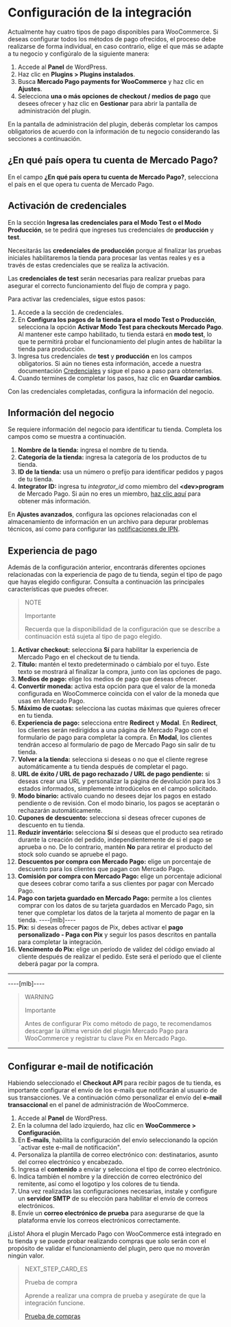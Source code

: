 # Configuración de la integración

Actualmente hay cuatro tipos de pago disponibles para WooCommerce. Si deseas configurar todos los métodos de pago ofrecidos, el proceso debe realizarse de forma individual, en caso contrario, elige el que más se adapte a tu negocio y configúralo de la siguiente manera:

1. Accede al **Panel** de WordPress.
2. Haz clic en **Plugins > Plugins instalados**.
3. Busca **Mercado Pago payments for WooCommerce** y haz clic en **Ajustes**.
4. Selecciona **una o más opciones de checkout / medios de pago** que desees ofrecer y haz clic en **Gestionar** para abrir la pantalla de administración del plugin.

En la pantalla de administración del plugin, deberás completar los campos obligatorios de acuerdo con la información de tu negocio considerando las secciones a continuación.

## ¿En qué país opera tu cuenta de Mercado Pago?

En el campo **¿En qué país opera tu cuenta de Mercado Pago?**, selecciona el país en el que opera tu cuenta de Mercado Pago. 

## Activación de credenciales

En la sección **Ingresa las credenciales para el Modo Test o el Modo Producción**, se te pedirá que ingreses tus credenciales de **producción** y **test**.

Necesitarás las **credenciales de producción** porque al finalizar las pruebas iniciales habilitaremos la tienda para procesar las ventas reales y es a través de estas credenciales que se realiza la activación.

Las **credenciales de test** serán necesarias para realizar pruebas para asegurar el correcto funcionamiento del flujo de compra y pago.

Para activar las credenciales, sigue estos pasos:

1. Accede a la sección de credenciales.
2. En **Configura los pagos de la tienda para el modo Test o Producción**, selecciona la opción **Activar Modo Test para checkouts Mercado Pago**. Al mantener este campo habilitado, tu tienda estará en **modo test**, lo que te permitirá probar el funcionamiento del plugin antes de habilitar la tienda para producción.
3. Ingresa tus credenciales de **test** y **producción** en los campos obligatorios. Si aún no tienes esta información, accede a nuestra documentación [Credenciales](https://www.mercadopago.[FAKER][URL][DOMAIN]/developers/es/guides/resources/credentials) y sigue el paso a paso para obtenerlas. 
4. Cuando termines de completar los pasos, haz clic en **Guardar cambios**.

Con las credenciales completadas, configura la información del negocio.

## Información del negocio

Se requiere información del negocio para identificar tu tienda. Completa los campos como se muestra a continuación.

1. **Nombre de la tienda:** ingresa el nombre de tu tienda.
2. **Categoría de la tienda:** ingresa la categoría de los productos de tu tienda.
3. **ID de la tienda:** usa un número o prefijo para identificar pedidos y pagos de tu tienda.
4. **Integrator ID:** ingresa tu *integrator_id* como miembro del **&lt;dev&gt;program** de Mercado Pago. Si aún no eres un miembro, [haz clic aquí](https://www.mercadopago[FAKER][URL][DOMAIN]/developers/es/developer-program) para obtener más información.

En **Ajustes avanzados**, configura las opciones relacionadas con el almacenamiento de información en un archivo para depurar problemas técnicos, así como para configurar las [notificaciones de IPN](https://www.mercadopago[FAKER][URL][DOMAIN]/developers/es/guides/notifications/ipn).

## Experiencia de pago

Además de la configuración anterior, encontrarás diferentes opciones relacionadas con la experiencia de pago de tu tienda, según el tipo de pago que hayas elegido configurar. Consulta a continuación las principales características que puedes ofrecer.

> NOTE
>
> Importante
>
> Recuerda que la disponibilidad de la configuración que se describe a continuación está sujeta al tipo de pago elegido.

1. **Activar checkout:** selecciona **Sí** para habilitar la experiencia de Mercado Pago en el checkout de tu tienda.
2. **Título:** mantén el texto predeterminado o cámbialo por el tuyo. Este texto se mostrará al finalizar la compra, junto con las opciones de pago.
3. **Medios de pago:** elige los medios de pago que deseas ofrecer.
4. **Convertir moneda:** activa esta opción para que el valor de la moneda configurada en WooCommerce coincida con el valor de la moneda que usas en Mercado Pago.
5. **Máximo de cuotas:** selecciona las cuotas máximas que quieres ofrecer en tu tienda.
6. **Experiencia de pago:** selecciona entre **Redirect** y **Modal**. En **Redirect**, los clientes serán redirigidos a una página de Mercado Pago con el formulario de pago para completar la compra. En **Modal**, los clientes tendrán acceso al formulario de pago de Mercado Pago sin salir de tu tienda.
7. **Volver a la tienda:** selecciona si deseas o no que el cliente regrese automáticamente a tu tienda después de completar el pago.
8. **URL de éxito / URL de pago rechazado / URL de pago pendiente:** si deseas crear una URL y personalizar la página de devolución para los 3 estados informados, simplemente introdúcelos en el campo solicitado.
9. **Modo binario:** actívalo cuando no desees dejar los pagos en estado pendiente o de revisión. Con el modo binario, los pagos se aceptarán o rechazarán automáticamente.
10. **Cupones de descuento:** selecciona si deseas ofrecer cupones de descuento en tu tienda.
11. **Reduzir inventário:** selecciona **Sí** si deseas que el producto sea retirado durante la creación del pedido, independientemente de si el pago se aprueba o no. De lo contrario, mantén **No** para retirar el producto del stock solo cuando se apruebe el pago. 
12. **Descuentos por compra con Mercado Pago:** elige un porcentaje de descuento para los clientes que pagan con Mercado Pago.
13. **Comisión por compra con Mercado Pago:** elige un porcentaje adicional que desees cobrar como tarifa a sus clientes por pagar con Mercado Pago.
14. **Pago con tarjeta guardado en Mercado Pago:** permite a los clientes comprar con los datos de su tarjeta guardados en Mercado Pago, sin tener que completar los datos de la tarjeta al momento de pagar en la tienda.
----[mlb]----
15. **Pix:** si deseas ofrecer pagos de Pix, debes activar el **pago personalizado - Paga con Pix** y seguir los pasos descritos en pantalla para completar la integración.
16. **Vencimento do Pix:** elige un período de validez del código enviado al cliente después de realizar el pedido. Este será el período que el cliente deberá pagar por la compra.
------------

----[mlb]----
> WARNING
>
> Importante
>
> Antes de configurar Pix como método de pago, te recomendamos descargar la última versión del plugin Mercado Pago para WooCommerce y registrar tu clave Pix en Mercado Pago. 
------------

## Configurar e-mail de notificación

Habiendo seleccionado el **Checkout API** para recibir pagos de tu tienda, es importante configurar el envío de los e-mails que notificarán al usuario de sus transacciones. Ve a continuación cómo personalizar el envío del **e-mail transaccional** en el panel de administración de WooCommerce.

1. Accede al **Panel** de WordPress.
2. En la columna del lado izquierdo, haz clic en **WooCommerce > Configuración**.
3. En **E-mails**, habilita la configuración del envío seleccionando la opción ˜activar este e-mail de notificación".
4. Personaliza la plantilla de correo electrónico con: destinatarios, asunto del correo electrónico y encabezado.
5. Ingresa el **contenido** a enviar y selecciona el tipo de correo electrónico.
6. Indica también el nombre y la dirección de correo electrónico del remitente, así como el logotipo y los colores de tu tienda.
7. Una vez realizadas las configuraciones necesarias, instale y configure un **servidor SMTP** de su elección para habilitar el envío de correos electrónicos.
8. Envíe un **correo electrónico de prueba** para asegurarse de que la plataforma envíe los correos electrónicos correctamente.

¡Listo! Ahora el plugin Mercado Pago con WooCommerce está integrado en tu tienda y se puede probar realizando compras que solo serán con el propósito de validar el funcionamiento del plugin, pero que no moverán ningún valor.

> NEXT_STEP_CARD_ES
>
> Prueba de compra
>
> Aprende a realizar una compra de prueba y asegúrate de que la integración funcione.
>
> [Prueba de compras](https://www.mercadopago[FAKER][URL][DOMAIN]/developers/es/guides/plugins/woocommerce/testing)